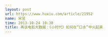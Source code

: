 ```yaml
---
layout: post
url: https://www.huxiu.com/article/21952
name: 宋昱
time: 2013-10-24 10:38
title: 再谈电影大数据：《小时代》如何在“口水”中火起来
---
```

